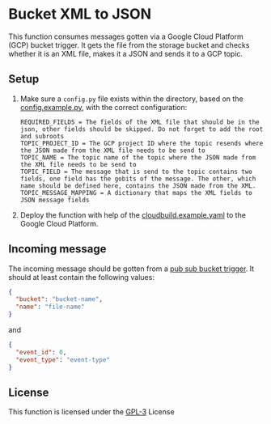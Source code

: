 # Bucket XML to JSON
This function consumes messages gotten via a Google Cloud Platform (GCP) bucket trigger. It gets the file from the storage bucket and checks whether it is an XML file, makes it a JSON and sends it to a GCP topic.
## Setup
1. Make sure a ```config.py``` file exists within the directory, based on the [config.example.py](config.example.py), with the correct configuration:
    ~~~
    REQUIRED_FIELDS = The fields of the XML file that should be in the json, other fields should be skipped. Do not forget to add the root and subroots
    TOPIC_PROJECT_ID = The GCP project ID where the topic resends where the JSON made from the XML file needs to be send to
    TOPIC_NAME = The topic name of the topic where the JSON made from the XML file needs to be send to
    TOPIC_FIELD = The message that is send to the topic contains two fields, one field has the gobits of the message. The other, which name should be defined here, contains the JSON made from the XML.
    TOPIC_MESSAGE_MAPPING = A dictionary that maps the XML fields to JSON message fields
    ~~~
2. Deploy the function with help of the [cloudbuild.example.yaml](cloudbuild.example.yaml) to the Google Cloud Platform.

## Incoming message
The incoming message should be gotten from a [pub sub bucket trigger](https://cloud.google.com/storage/docs/pubsub-notifications).
It should at least contain the following values:
~~~JSON
{
  "bucket": "bucket-name", 
  "name": "file-name"
}
~~~
and
~~~JSON
{
  "event_id": 0, 
  "event_type": "event-type"
}
~~~

## License
This function is licensed under the [GPL-3](https://www.gnu.org/licenses/gpl-3.0.en.html) License
